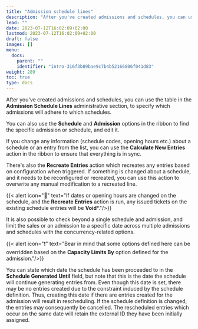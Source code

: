 ```yaml
---
title: "Admission schedule lines"
description: "After you've created admissions and schedules, you can use the table in the Admission Schedule Lines administrative section, to specify which admissions will adhere to which schedules."
lead: ""
date: 2023-07-12T16:02:09+02:00
lastmod: 2023-07-12T16:02:09+02:00
draft: false
images: []
menu:
  docs:
    parent: ""
    identifier: "intro-316f3b89bae9c7b4b52166806f041d83"
weight: 289
toc: true
type: docs
---
```


After you've created admissions and schedules, you can use the table in the **Admission Schedule Lines** administrative section, to specify which admissions will adhere to which schedules.

You can also use the **Schedule** and **Admission** options in the ribbon to find the specific admission or schedule, and edit it. 

If you change any information (schedule codes, opening hours etc.) about a schedule or an entry from the list, you can use the **Calculate New Entries** action in the ribbon to ensure that everything is in sync. 

There's also the **Recreate Entries** action which recreates any entries based on configuration when triggered. If something is changed about a schedule, and it needs to be reconfigured or recreated, you can use this action to overwrite any manual modification to a recreated line. 

{{< alert icon="📝" text="If dates or opening hours are changed on the schedule, and the <b>Recreate Entries</b> action is run, any issued tickets on the existing schedule entries will be <b>Void</b>*."/>}}

It is also possible to check beyond a single schedule and admission, and limit the sales or an admission to a specific date across multiple admissions and schedules with the concurrency-related options.

{{< alert icon="❗" text="Bear in mind that some options defined here can be overridden based on the <b>Capacity Limits By</b> option defined for the admission."/>}}


You can state which date the schedule has been proceeded to in the **Schedule Generated Until** field, but note that this is the date the schedule will continue generating entries from. Even though this date is set, there may be no entries created due to the constraint induced by the schedule definition. Thus, creating this date if there are entries created for the admission will result in rescheduling. If the schedule definition is changed, the entries may consequently be cancelled. The rescheduled entries which occur on the same date will retain the external ID they have been initially assigned. 
